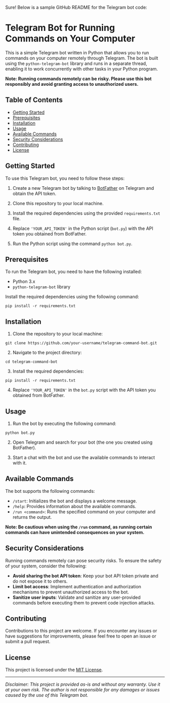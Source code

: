 Sure! Below is a sample GitHub README for the Telegram bot code:

# Telegram Bot for Running Commands on Your Computer

This is a simple Telegram bot written in Python that allows you to run commands on your computer remotely through Telegram. The bot is built using the `python-telegram-bot` library and runs in a separate thread, enabling it to work concurrently with other tasks in your Python program.

**Note: Running commands remotely can be risky. Please use this bot responsibly and avoid granting access to unauthorized users.**

## Table of Contents
- [Getting Started](#getting-started)
- [Prerequisites](#prerequisites)
- [Installation](#installation)
- [Usage](#usage)
- [Available Commands](#available-commands)
- [Security Considerations](#security-considerations)
- [Contributing](#contributing)
- [License](#license)

## Getting Started

To use this Telegram bot, you need to follow these steps:

1. Create a new Telegram bot by talking to [BotFather](https://core.telegram.org/bots#botfather) on Telegram and obtain the API token.

2. Clone this repository to your local machine.

3. Install the required dependencies using the provided `requirements.txt` file.

4. Replace `'YOUR_API_TOKEN'` in the Python script (`bot.py`) with the API token you obtained from BotFather.

5. Run the Python script using the command `python bot.py`.

## Prerequisites

To run the Telegram bot, you need to have the following installed:

- Python 3.x
- `python-telegram-bot` library

Install the required dependencies using the following command:

```
pip install -r requirements.txt
```

## Installation

1. Clone the repository to your local machine:

```
git clone https://github.com/your-username/telegram-command-bot.git
```

2. Navigate to the project directory:

```
cd telegram-command-bot
```

3. Install the required dependencies:

```
pip install -r requirements.txt
```

4. Replace `'YOUR_API_TOKEN'` in the `bot.py` script with the API token you obtained from BotFather.

## Usage

1. Run the bot by executing the following command:

```
python bot.py
```

2. Open Telegram and search for your bot (the one you created using BotFather).

3. Start a chat with the bot and use the available commands to interact with it.

## Available Commands

The bot supports the following commands:

- `/start`: Initializes the bot and displays a welcome message.
- `/help`: Provides information about the available commands.
- `/run <command>`: Runs the specified command on your computer and returns the output.

**Note: Be cautious when using the `/run` command, as running certain commands can have unintended consequences on your system.**

## Security Considerations

Running commands remotely can pose security risks. To ensure the safety of your system, consider the following:

- **Avoid sharing the bot API token**: Keep your bot API token private and do not expose it to others.
- **Limit bot access**: Implement authentication and authorization mechanisms to prevent unauthorized access to the bot.
- **Sanitize user inputs**: Validate and sanitize any user-provided commands before executing them to prevent code injection attacks.

## Contributing

Contributions to this project are welcome. If you encounter any issues or have suggestions for improvements, please feel free to open an issue or submit a pull request.

## License

This project is licensed under the [MIT License](LICENSE).

---

*Disclaimer: This project is provided as-is and without any warranty. Use it at your own risk. The author is not responsible for any damages or issues caused by the use of this Telegram bot.*
